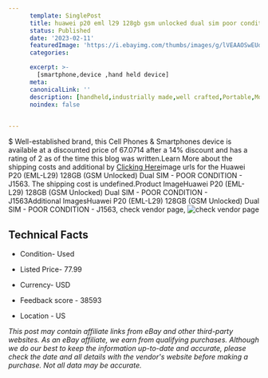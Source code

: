 ```yaml
---
      template: SinglePost
      title: huawei p20 eml l29 128gb gsm unlocked dual sim poor condition j1563
      status: Published
      date: '2023-02-11'
      featuredImage: 'https://i.ebayimg.com/thumbs/images/g/lVEAAOSwEUdifACC/s-l225.jpg'
      categories: 

      excerpt: >-
        [smartphone,device ,hand held device]
      meta:
      canonicalLink: ''
      description: [handheld,industrially made,well crafted,Portable,Mobile,Compact,Convenient,Lightweight,Maneuverable,Man-portable,Miniature,Carriable,Hand-held,Light,Holdable,Transportable,Mobile device,Pocket-sized,On-the-go,Wireless,Cordless,Compact size,Convenient size, smartphone,device ,hand held device]
      noindex: false

        
---
```

$
    Well-established brand, this Cell Phones & Smartphones device is available at a discounted price of 67.0714 after a 14% discount and has a rating of 2 as of the time this blog was written.Learn More about the shipping costs and additional by [Clicking Here](https://www.ebay.com/itm/144918291014?hash=item21bdcda246%3Ag%3AlVEAAOSwEUdifACC&mkevt=1&mkcid=1&mkrid=711-53200-19255-0&campid=%253CePNCampaignId%253E&customid=%253CreferenceId%253E&toolid=10049)image urls for the Huawei P20 (EML-L29) 128GB (GSM Unlocked) Dual SIM - POOR CONDITION - J1563. The shipping cost is undefined.Product ImageHuawei P20 (EML-L29) 128GB (GSM Unlocked) Dual SIM - POOR CONDITION - J1563Additional ImagesHuawei P20 (EML-L29) 128GB (GSM Unlocked) Dual SIM - POOR CONDITION - J1563, check vendor page, ![check vendor page](https://origin-galleryplus.ebayimg.com/ws/web/144918291014_2_0_1/225x225.jpg,https://origin-galleryplus.ebayimg.com/ws/web/144918291014_3_0_1/225x225.jpg,https://origin-galleryplus.ebayimg.com/ws/web/144918291014_4_0_1/225x225.jpg,https://origin-galleryplus.ebayimg.com/ws/web/144918291014_5_0_1/225x225.jpg,https://origin-galleryplus.ebayimg.com/ws/web/144918291014_6_0_1/225x225.jpg,https://origin-galleryplus.ebayimg.com/ws/web/144918291014_7_0_1/225x225.jpg,https://origin-galleryplus.ebayimg.com/ws/web/144918291014_8_0_1/225x225.jpg)
    
    

 ## Technical Facts 



     
      

 - Condition- Used 


      

 - Listed Price- 77.99 


      

 - Currency- USD 


      

 - Feedback score - 38593 


      

 - Location - US 


      
      

 *_This post may contain affiliate links from eBay and other third-party websites. As an eBay affiliate, we earn from qualifying purchases. Although we do our best to keep the information up-to-date and accurate, please check the date and all details with the vendor's website before making a purchase. Not all data may be accurate._*



    
    
    
    
    